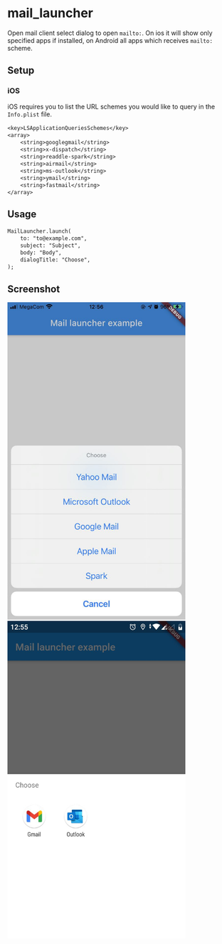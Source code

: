 # mail_launcher

Open mail client select dialog to open `mailto:`. On ios it will show only specified apps if installed, on Android all apps which receives `mailto:` scheme. 

## Setup

### iOS

iOS requires you to list the URL schemes you would like to query in the `Info.plist` file.

```
<key>LSApplicationQueriesSchemes</key>
<array>
    <string>googlegmail</string>
    <string>x-dispatch</string>
    <string>readdle-spark</string>
    <string>airmail</string>
    <string>ms-outlook</string>
    <string>ymail</string>
    <string>fastmail</string>
</array>
```

## Usage

```
MailLauncher.launch(
    to: "to@example.com", 
    subject: "Subject", 
    body: "Body", 
    dialogTitle: "Choose",
);
```

## Screenshot

<img src="screenshots/screenshot_ios_1.jpg" width="400"/><img src="screenshots/screenshot_android_1.jpg" width="400"/>

